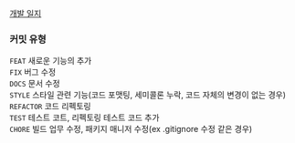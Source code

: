 [개발 일지](https://kdt-gitlab.elice.io/002-part2-psychologicaltest/team3/2-201-psychologicaltest/-/wikis/%EC%9D%BC%EC%9D%BC-%EA%B0%9C%EB%B0%9C-%EA%B8%B0%EB%A1%9D)


### 커밋 유형

`FEAT`  새로운 기능의 추가  
`FIX`  버그 수정  
`DOCS`  문서 수정  
`STYLE`  스타일 관련 기능(코드 포맷팅, 세미콜론 누락, 코드 자체의 변경이 없는 경우)  
`REFACTOR`  코드 리펙토링  
`TEST`  테스트 코트, 리펙토링 테스트 코드 추가  
`CHORE`  빌드 업무 수정, 패키지 매니저 수정(ex .gitignore 수정 같은 경우)  